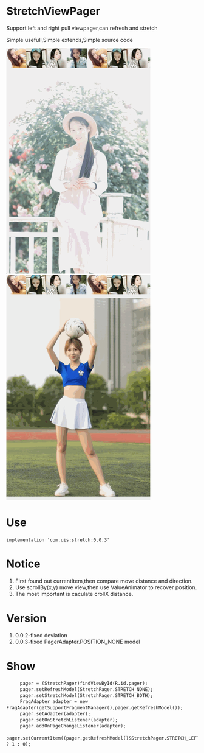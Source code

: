 # StretchViewPager
Support left and right pull viewpager,can refresh and stretch

Simple usefull,Simple extends,Simple source code

![Refresh1](/pic/demo10.gif)
![Refresh2](/pic/demo20.gif)

# Use
`implementation 'com.uis:stretch:0.0.3'`

# Notice
1. First found out currentItem,then compare move distance and direction.
2. Use scrollBy(x,y) move view,then use ValueAnimator to recover position.
3. The most important is caculate crollX distance.

# Version
1. 0.0.2-fixed deviation
2. 0.0.3-fixed PagerAdapter.POSITION_NONE model

# Show
         pager = (StretchPager)findViewById(R.id.pager);
         pager.setRefreshModel(StretchPager.STRETCH_NONE);
         pager.setStretchModel(StretchPager.STRETCH_BOTH);
         FragAdapter adapter = new FragAdapter(getSupportFragmentManager(),pager.getRefreshModel());
         pager.setAdapter(adapter);
         pager.setOnStretchListener(adapter);
         pager.addOnPageChangeListener(adapter);
         pager.setCurrentItem((pager.getRefreshModel()&StretchPager.STRETCH_LEFT)>0 ? 1 : 0);        


